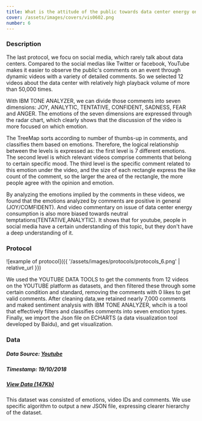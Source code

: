 ```yaml
---
title: What is the attitude of the public towards data center energy on YouTube?
cover: /assets/images/covers/vis0602.png
number: 6
---
```

### Description
The last protocol, we focu on social media, which rarely talk about data centers.
Compared to the social medias like Twitter or facebook, YouTube makes it easier to observe the public's comments on an event through dynamic videos with a variety of detailed comments. So we selected 12 videos about the data center with relatively high playback volume of more than 50,000 times.

With IBM TONE ANALYZER, we can divide those comments into seven dimensions: JOY, ANALYTIC, TENTATIVE, CONFIDENT, SADNESS, FEAR and ANGER.
The emotions of the seven dimensions are expressed through the radar chart, which clearly shows that the discussion of the video is more focused on which emotion.

The TreeMap sorts according to number of thumbs-up in comments, and classifies them based on emotions.
Therefore, the logical relationship between the levels is expressed as: the first level is 7 different emotions. The second level is which relevant videos comprise comments that belong to certain specific mood. The third level is the specific comment related to this emotion under the video, and the size of each rectangle express the like count of the comment, so the larger the area of the rectangle, the more people agree with the opinion and emotion.

By analyzing the emotions implied by the comments in these videos, we found that the emotions analyzed by comments are positive in general (JOY/COMFIDENT). And video commentary on issue of data center energy consumption is also more biased towards neutral temptations(TENTATIVE,ANALYTIC). It shows that for youtube, people in social media have a certain understanding of this topic, but they don't have a deep understanding of it.


### Protocol
![example of protocol]({{ '/assets/images/protocols/protocols_6.png' | relative_url }})

We used the YOUTUBE DATA TOOLS to get the comments from 12 videos on the YOUTUBE platform as datasets, and then filtered these through some certain condition and standard, removing the comments with 0 likes to get valid comments.
After cleaning data,we retained nearly 7,000 comments and maked sentiment analysis with IBM TONE ANALYZER, whcih is a tool that effectively filters and classifies comments into seven emotion types. Finally, we import the Json file on ECHARTS (a data visualization tool developed by Baidu), and get visualization.


### Data
##### Data Source: [Youtube](https://www.youtube.com/)
##### Timestamp: 19/10/2018
##### [View Data (147Kb)](./assets/dataset/data06.json)
This dataset was consisted of emotions, video IDs and comments. We use specific algorithm to output a new JSON file, expressing clearer hierarchy of the dataset.